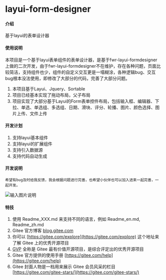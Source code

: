 # layui-form-designer

#### 介绍
基于layui的表单设计器

#### 使用说明

本项目是一个基于layui表单组件的表单设计器，是基于fwr-layui-formdesigner上做的二次开发，由于fwr-layui-formdesigner不在维护，存在各种问题，页面比较简洁，支持组件也少，组件的自定义交互更是一塌糊涂，各种逻辑bug、交互bug根本没法使用，即修改了大部分的代码，完善了大部分问题。


1. 本项目基于Layui、Jquery、Sortable
2. 项目已经基本实现了拖动布局，父子布局
3. 项目实现了大部分基于Layui的Form表单控件布局，包括输入框、编辑器、下拉、单选、单选组、多选组、日期、滑块、评分、轮播、图片、颜色选择、图片上传、文件上传

#### 开发计划

1.  支持layui基本组件
2.  支持layui的扩展组件
3.  支持引入数据源
4.  支持代码自动生成

#### 开发说明

    希望有bug及时给我反馈，我会根据问题进行完善，也希望小伙伴也可以加入进来一起完善，一起开发。

![输入图片说明](https://images.gitee.com/uploads/images/2021/0524/161501_6e508f22_4776207.png "12.PNG")


#### 特技

1.  使用 Readme\_XXX.md 来支持不同的语言，例如 Readme\_en.md, Readme\_zh.md
2.  Gitee 官方博客 [blog.gitee.com](https://blog.gitee.com)
3.  你可以 [https://gitee.com/explore](https://gitee.com/explore) 这个地址来了解 Gitee 上的优秀开源项目
4.  [GVP](https://gitee.com/gvp) 全称是 Gitee 最有价值开源项目，是综合评定出的优秀开源项目
5.  Gitee 官方提供的使用手册 [https://gitee.com/help](https://gitee.com/help)
6.  Gitee 封面人物是一档用来展示 Gitee 会员风采的栏目 [https://gitee.com/gitee-stars/](https://gitee.com/gitee-stars/)
